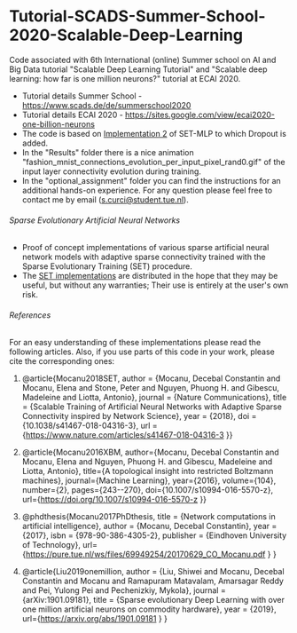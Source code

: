 # Tutorial-SCADS-Summer-School-2020-Scalable-Deep-Learning
Code associated with 6th International (online) Summer school on AI and Big Data tutorial "Scalable Deep Learning Tutorial" and "Scalable deep learning: how far is one million neurons?" tutorial at ECAI 2020.
* Tutorial details Summer School - https://www.scads.de/de/summerschool2020
* Tutorial details ECAI 2020 - https://sites.google.com/view/ecai2020-one-billion-neurons
* The code is based on [Implementation 2](https://github.com/dcmocanu/sparse-evolutionary-artificial-neural-networks/tree/master/SET-MLP-Sparse-Python-Data-Structures) of SET-MLP to which Dropout is added.
* In the "Results" folder there is a nice animation "fashion_mnist_connections_evolution_per_input_pixel_rand0.gif" of the input layer connectivity evolution during training.    
* In the "optional_assignment" folder you can find the instructions for an additional hands-on experience.  For any question please feel free to contact me by email (s.curci@student.tue.nl). 


######  Sparse Evolutionary Artificial Neural Networks
* Proof of concept implementations of various sparse artificial neural network models with adaptive sparse connectivity trained with the Sparse Evolutionary Training (SET) procedure.  
* The [SET implementations](https://github.com/dcmocanu/sparse-evolutionary-artificial-neural-networks)
 are distributed in the hope that they may be useful, but without any warranties; Their use is entirely at the user's own risk.


###### References

For an easy understanding of these implementations please read the following articles. Also, if you use parts of this code in your work, please cite the corresponding ones:

1. @article{Mocanu2018SET,
  author =        {Mocanu, Decebal Constantin and Mocanu, Elena and Stone, Peter and Nguyen, Phuong H. and Gibescu, Madeleine and Liotta, Antonio},
  journal =       {Nature Communications},
  title =         {Scalable Training of Artificial Neural Networks with Adaptive Sparse Connectivity inspired by Network Science},
  year =          {2018},
  doi =           {10.1038/s41467-018-04316-3},
  url =           {https://www.nature.com/articles/s41467-018-04316-3 }}

2. @article{Mocanu2016XBM,
author={Mocanu, Decebal Constantin and Mocanu, Elena and Nguyen, Phuong H. and Gibescu, Madeleine and Liotta, Antonio},
title={A topological insight into restricted Boltzmann machines},
journal={Machine Learning},
year={2016},
volume={104},
number={2},
pages={243--270},
doi={10.1007/s10994-016-5570-z},
url={https://doi.org/10.1007/s10994-016-5570-z }}

3. @phdthesis{Mocanu2017PhDthesis,
title = {Network computations in artificial intelligence},
author = {Mocanu, Decebal Constantin},
year = {2017},
isbn = {978-90-386-4305-2},
publisher = {Eindhoven University of Technology},
url={https://pure.tue.nl/ws/files/69949254/20170629_CO_Mocanu.pdf }
}

4. @article{Liu2019onemillion,
  author =        {Liu, Shiwei and Mocanu, Decebal Constantin and Mocanu and Ramapuram Matavalam, Amarsagar Reddy and Pei, Yulong Pei and Pechenizkiy, Mykola},
  journal =       {arXiv:1901.09181},
  title =         {Sparse evolutionary Deep Learning with over one million artificial neurons on commodity hardware},
  year =          {2019},
  url={https://arxiv.org/abs/1901.09181 }
}
